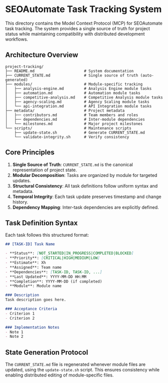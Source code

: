 # SEOAutomate Task Tracking System

This directory contains the Model Context Protocol (MCP) for SEOAutomate task tracking. The system provides a single source of truth for project status while maintaining compatibility with distributed development workflows.

## Architecture Overview

```
project-tracking/
├── README.md                      # System documentation
├── CURRENT_STATE.md               # Single source of truth (auto-generated)
├── modules/                       # Module-specific tracking
│   ├── analysis-engine.md         # Analysis Engine module tasks
│   ├── automation.md              # Automation module tasks
│   ├── competitive-analysis.md    # Competitive Analysis module tasks
│   ├── agency-scaling.md          # Agency Scaling module tasks
│   └── api-integration.md         # API Integration module tasks
├── metadata/                      # Project metadata
│   ├── contributors.md            # Team members and roles
│   ├── dependencies.md            # Inter-module dependencies
│   └── milestones.md              # Major project milestones
└── scripts/                       # Maintenance scripts
    ├── update-state.sh            # Generate CURRENT_STATE.md
    └── validate-integrity.sh      # Verify consistency
```

## Core Principles

1. **Single Source of Truth**: `CURRENT_STATE.md` is the canonical representation of project state.
2. **Modular Decomposition**: Tasks are organized by module for targeted updates.
3. **Structural Consistency**: All task definitions follow uniform syntax and metadata.
4. **Temporal Integrity**: Each task update preserves timestamp and change history.
5. **Dependency Mapping**: Inter-task dependencies are explicitly defined.

## Task Definition Syntax

Each task follows this structured format:

```markdown
## [TASK-ID] Task Name

- **Status**: [NOT_STARTED|IN_PROGRESS|COMPLETED|BLOCKED]
- **Priority**: [CRITICAL|HIGH|MEDIUM|LOW]
- **Estimate**: Xh
- **Assigned**: Team name
- **Dependencies**: [TASK-ID, TASK-ID, ...]
- **Last Updated**: YYYY-MM-DD HH:MM
- **Completion**: YYYY-MM-DD (if completed)
- **Module**: Module name

### Description
Task description goes here.

### Acceptance Criteria
- Criterion 1
- Criterion 2

### Implementation Notes
- Note 1
- Note 2
```

## State Generation Protocol

The `CURRENT_STATE.md` file is regenerated whenever module files are updated, using the `update-state.sh` script. This ensures consistency while enabling distributed editing of module-specific files.
